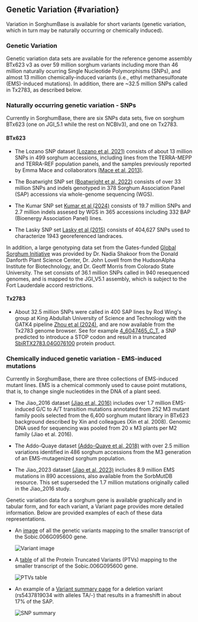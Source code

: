 ## Genetic Variation {#variation}

Variation in SorghumBase is available for short variants (genetic variation, which in turn may be naturally occurring or chemically induced).


### Genetic Variation

Genetic variation data sets are available for the reference genome assembly BTx623 v3 as over 59 million sorghum variants including more than 46 million naturally ocurring Single Nucleotide Polymorphisms (SNPs), and almost 13 million chemically-induced variants (i.e., ethyl methanesulfonate (EMS)-induced mutations). In addition, there are ~32.5 million SNPs called in Tx2783, as described below.

### Naturally occurring genetic variation - SNPs

Currently in SorghumBase, there are six SNPs data sets, five on sorghum BTx623 (one on JGI_5.1 while the rest on NCBIv3), and one on Tx2783.

#### BTx623

- The Lozano SNP dataset [(Lozano et al, 2021)](https://www.sorghumbase.org/paper/comparative-evolutionary-genetics-of-deleterious-load-in-sorghum-and-maize) consists of about 13 million SNPs in 499 sorghum accessions, including lines from the TERRA-MEPP and TERRA-REF population panels, and the samples previously reported by Emma Mace and collaborators [(Mace et al, 2013)](https://www.sorghumbase.org/paper/21275).

- The Boatwright SNP set [(Boatwright et al, 2022)](https://www.sorghumbase.org/paper/20741) consists of over 33 million SNPs and indels genotyped in 378 Sorghum Association Panel (SAP) accessions via whole-genome sequencing (WGS).

- The Kumar SNP set [Kumar et al (2024)](https://www.sorghumbase.org/paper/24501) consists of 19.7 million SNPs and 2.7 million indels assesed by WGS in 365 accessions including 332 BAP (Bioenergy Association Panel) lines.

- The Lasky SNP set [Lasky et al (2015)](https://www.sorghumbase.org/paper/24502) consists of 404,627 SNPs used to characterize 1943 georeferenced landraces.

In addition, a large genotyping data set from the Gates-funded [Global Sorghum Initiative](https://www.globalsorghuminitiative.org/) was provided by Dr. Nadia Shakoor from the Donald Danforth Plant Science Center, Dr. John Lovell from the HudsonAlpha Institute for Biotechnology, and Dr. Geoff Morris from Colorado State University. The set consists of 36.1 million SNPs called in 940 resequenced genomes, and is mapped to the JGI_V5.1 assembly, which is subject to the Fort Lauderdale accord restrictions.

#### Tx2783

- About 32.5 million SNPs were called in 400 SAP lines by Rod Wing's group at King Abdullah University of Science and Technology with the GATK4 pipeline [Zhou et al (2024)](https://www.sorghumbase.org/paper/23243), and are now available from the Tx2783 genome browser. See for example [4_6047465_C_T](https://ensembl.sorghumbase.org/Sorghum_tx2783pac/Variation/Sample?db=core;r=4:6046965-6047965;v=4_6047465_C_T;vdb=variation;vf=11387812), a SNP predicted to introduce a STOP codon and result in a truncated [SbiRTX2783.04G076100](https://ensembl.sorghumbase.org/Sorghum_tx2783pac/Gene/Summary?db=core;g=SbiRTX2783.04G076100;r=4:6046424-6048133;t=SbiRTX2783.04G076100.1;v=4_6047465_C_T;vdb=variation;vf=11387812) protein product.


### Chemically induced genetic variation -  EMS-induced mutations
Currently in SorghumBase, there are three collections of EMS-induced mutant lines. EMS is a chemical commonly used to cause point mutations, that is, to change single nucleotides in the DNA of a plant seed.

- The Jiao_2016 dataset [(Jiao et al, 2016)](https://www.sorghumbase.org/paper/21276) includes over 1.7 million EMS-induced G/C to A/T transition mutations annotated from 252 M3 mutant family pools selected from the 6,400 sorghum mutant library in BTx623 background described by Xin and colleagues (Xin et al. 2008). Genomic DNA used for sequencing was pooled from 20 x M3 plants per M2 family (Jiao et al. 2016).
  
- The Addo-Quaye dataset [(Addo-Quaye et al, 2018)](https://www.sorghumbase.org/paper/19942) with over 2.5 million variations identified in 486 sorghum accessions from the M3 generation of an EMS-mutagenized sorghum population.

- The Jiao_2023 dataset [(Jiao et al, 2023)](https://www.sorghumbase.org/paper/23165) includes 8.9 million EMS mutations in 890 accessions, also available from the SorbMutDB resource. This set superseded the 1.7 million mutations originally called in the Jiao_2016 study.

Genetic variation data for a sorghum gene is available graphically and in tabular form, and for each variant, a Variant page provides more detailed information. Below are provided examples of each of these data representations.

- An [image](https://ensembl.sorghumbase.org/Sorghum_bicolor/Transcript/Variation_Transcript/Image?db=core;g=SORBI_3006G095600;r=6:46566240-46571064;t=SORBI_3006G095600.2;v=tmp_3_61561138_G_A;vdb=variation;vf=3821694) of all the genetic variants mapping to the smaller transcript of the Sobic.006G095600 gene.

  ![Variant image](images/variation_image.png)

- A [table](https://ensembl.sorghumbase.org/Sorghum_bicolor/Transcript/Variation_Transcript/Table?db=core;g=SORBI_3006G095600;r=6:46566240-46571064;t=SORBI_3006G095600.2;v=tmp_3_61561138_G_A;vdb=variation;vf=3821694) of all the Protein Truncated Variants (PTVs) mapping to the smaller transcript of the Sobic.006G095600 gene.

  ![PTVs table](images/variation_table_ptvs.png)
  
- An example of a [Variant summary page](https://ensembl.sorghumbase.org/Sorghum_bicolor/Variation/Explore?db=core;g=SORBI_3006G095600;r=6:46566240-46571064;t=SORBI_3006G095600.2;v=rs5437819034;vdb=variation;vf=47523480)
  for a deletion variant (rs5437819034 with alleles TA/-) that results in a frameshift in about 17% of the SAP.

  ![SNP summary](images/snp_summary.png)

